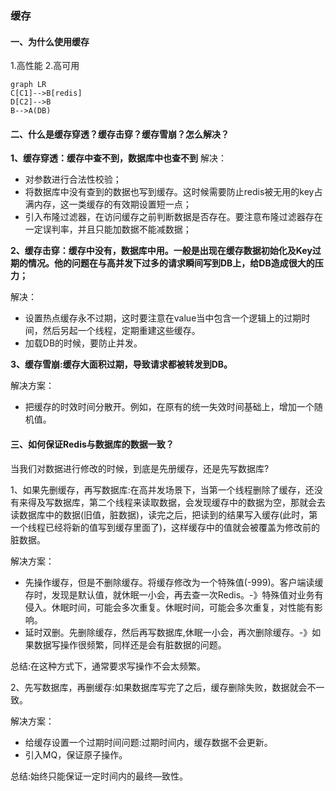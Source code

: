 ### 缓存
#### 一、为什么使用缓存
1.高性能
2.高可用
```mermaid
graph LR
C[C1]-->B[redis]
D[C2]-->B
B-->A(DB)
```
#### 二、什么是缓存穿透？缓存击穿？缓存雪崩？怎么解决？
**1、缓存穿透：缓存中查不到，数据库中也查不到**
解决：

- 对参数进行合法性校验；
- 将数据库中没有查到的数据也写到缓存。这时候需要防止redis被无用的key占满内存，这一类缓存的有效期设置短一点；
- 引入布隆过滤器，在访问缓存之前判断数据是否存在。要注意布隆过滤器存在一定误判率，并且只能加数据不能减数据；

**2、缓存击穿：缓存中没有，数据库中用。一般是出现在缓存数据初始化及Key过期的情况。他的问题在与高并发下过多的请求瞬间写到DB上，给DB造成很大的压力；**

解决：

- 设置热点缓存永不过期，这时要注意在value当中包含一个逻辑上的过期时间，然后另起一个线程，定期重建这些缓存。
- 加载DB的时候，要防止并发。

**3、缓存雪崩:缓存大面积过期，导致请求都被转发到DB。**

解决方案：

- 把缓存的时效时间分散开。例如，在原有的统一失效时间基础上，增加一个随机值。

#### 三、如何保证Redis与数据库的数据一致？

当我们对数据进行修改的时候，到底是先册缓存，还是先写数据库?

1、如果先删缓存，再写数据库:在高并发场景下，当第一个线程删除了缓存，还没有来得及写数据库，第二个线程来读取数据，会发现缓存中的数据为空，那就会去读数据库中的数据(旧值，脏数据)，读完之后，把读到的结果写入缓存(此时，第一个线程已经将新的值写到缓存里面了)，这样缓存中的值就会被覆盖为修改前的脏数据。

解决方案：

- 先操作缓存，但是不删除缓存。将缓存修改为一个特殊值(-999)。客户端读缓存时，发现是默认值，就休眠一小会，再去查一次Redis。-》特殊值对业务有侵入。休眠时间，可能会多次重复。休眠时间，可能会多次重复，对性能有影响。
- 延时双删。先删除缓存，然后再写数据库,休眠一小会，再次删除缓存。-》如果数据写操作很频繁，同样还是会有脏数据的问题。

总结:在这种方式下，通常要求写操作不会太频繁。

2、先写数据库，再删缓存:如果数据库写完了之后，缓存删除失败，数据就会不一致。

解决方案：

- 给缓存设置一个过期时间问题:过期时间内，缓存数据不会更新。
- 引入MQ，保证原子操作。

总结:始终只能保证一定时间内的最终—致性。

